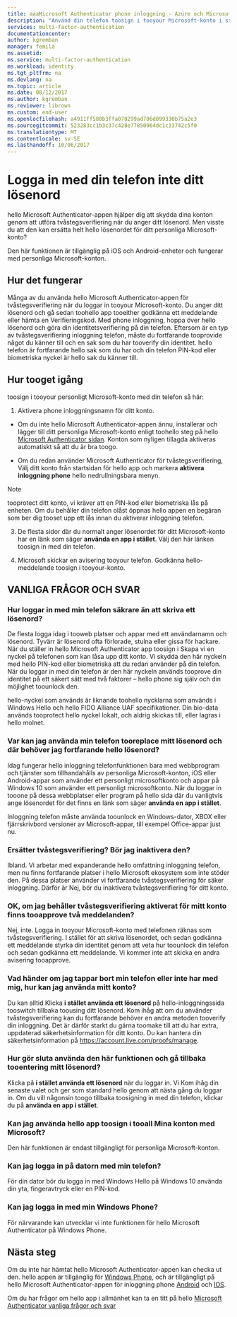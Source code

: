 ```yaml
---
title: aaaMicrosoft Authenticator phone inloggning - Azure och Microsoft-konton | Microsoft Docs
description: "Använd din telefon toosign i tooyour Microsoft-konto i stället för att ange lösenordet. Den här artikeln innehåller svar på vanliga frågor och svar om den här funktionen."
services: multi-factor-authentication
documentationcenter: 
author: kgremban
manager: femila
ms.assetid: 
ms.service: multi-factor-authentication
ms.workload: identity
ms.tgt_pltfrm: na
ms.devlang: na
ms.topic: article
ms.date: 08/12/2017
ms.author: kgremban
ms.reviewer: librown
ms.custom: end-user
ms.openlocfilehash: a4911ff580b3ffa078299ad706d099330b75a2e3
ms.sourcegitcommit: 523283cc1b3c37c428e77850964dc1c33742c5f0
ms.translationtype: MT
ms.contentlocale: sv-SE
ms.lasthandoff: 10/06/2017
---
```

# <a name="sign-in-with-your-phone-not-your-password"></a>Logga in med din telefon inte ditt lösenord

hello Microsoft Authenticator-appen hjälper dig att skydda dina konton genom att utföra tvåstegsverifiering när du anger ditt lösenord. Men visste du att den kan ersätta helt hello lösenordet för ditt personliga Microsoft-konto? 

Den här funktionen är tillgänglig på iOS och Android-enheter och fungerar med personliga Microsoft-konton. 

## <a name="how-it-works"></a>Hur det fungerar

Många av du använda hello Microsoft Authenticator-appen för tvåstegsverifiering när du loggar in tooyour Microsoft-konto. Du anger ditt lösenord och gå sedan toohello app tooeither godkänna ett meddelande eller hämta en Verifieringskod. Med phone inloggning, hoppa över hello lösenord och göra din identitetsverifiering på din telefon. Eftersom är en typ av tvåstegsverifiering inloggning telefon, måste du fortfarande tooprovide något du känner till och en sak som du har tooverify din identitet. hello telefon är fortfarande hello sak som du har och din telefon PIN-kod eller biometriska nyckel är hello sak du känner till. 

## <a name="how-tooget-started"></a>Hur tooget igång

toosign i tooyour personligt Microsoft-konto med din telefon så här: 

1. Aktivera phone inloggningsnamn för ditt konto. 

  - Om du inte hello Microsoft Authenticator-appen ännu, installerar och lägger till ditt personliga Microsoft-konto enligt toohello steg på hello [Microsoft Authenticator sidan](microsoft-authenticator-app-how-to.md). Konton som nyligen tillagda aktiveras automatiskt så att du är bra toogo.

  - Om du redan använder Microsoft Authenticator för tvåstegsverifiering, Välj ditt konto från startsidan för hello app och markera **aktivera inloggning phone** hello nedrullningsbara menyn.

  >[!NOTE] 
  >tooprotect ditt konto, vi kräver att en PIN-kod eller biometriska lås på enheten. Om du behåller din telefon olåst öppnas hello appen en begäran som ber dig tooset upp ett lås innan du aktiverar inloggning telefon. 

3. De flesta sidor där du normalt anger lösenordet för ditt Microsoft-konto har en länk som säger **använda en app i stället**. Välj den här länken toosign in med din telefon. 

4. Microsoft skickar en avisering tooyour telefon. Godkänna hello-meddelande toosign i tooyour-konto.   

## <a name="faq"></a>VANLIGA FRÅGOR OCH SVAR 

### <a name="how-is-signing-in-with-my-phone-more-secure-than-typing-a-password"></a>Hur loggar in med min telefon säkrare än att skriva ett lösenord?  

De flesta logga idag i tooweb platser och appar med ett användarnamn och lösenord.  Tyvärr är lösenord ofta förlorade, stulna eller gissa för hackare. När du ställer in hello Microsoft Authenticator app toosign i Skapa vi en nyckel på telefonen som kan låsa upp ditt konto. Vi skydda den här nyckeln med hello PIN-kod eller biometriska att du redan använder på din telefon.  När du loggar in med din telefon är den här nyckeln används tooprove din identitet på ett säkert sätt med två faktorer – hello phone sig själv och din möjlighet toounlock den. 

hello-nyckel som används är liknande toohello nycklarna som används i Windows Hello och hello FIDO Alliance UAF specifikationer. Din bio-data används tooprotect hello nyckel lokalt, och aldrig skickas till, eller lagras i hello molnet. 
 
### <a name="where-can-i-use-my-phone-tooreplace-my-password-and-where-would-i-still-need-hello-password"></a>Var kan jag använda min telefon tooreplace mitt lösenord och där behöver jag fortfarande hello lösenord?  

Idag fungerar hello inloggning telefonfunktionen bara med webbprogram och tjänster som tillhandahålls av personliga Microsoft-konton, iOS eller Android-appar som använder ett personligt microsoftkonto och appar på Windows 10 som använder ett personligt microsoftkonto. När du loggar in tooone på dessa webbplatser eller program på hello sida där du vanligtvis ange lösenordet för det finns en länk som säger **använda en app i stället**. 

Inloggning telefon måste använda toounlock en Windows-dator, XBOX eller fjärrskrivbord versioner av Microsoft-appar, till exempel Office-appar just nu. 
 
### <a name="does-this-replace-two-step-verification-should-i-turn-it-off"></a>Ersätter tvåstegsverifiering? Bör jag inaktivera den?   

Ibland. Vi arbetar med expanderande hello omfattning inloggning telefon, men nu finns fortfarande platser i hello Microsoft ekosystem som inte stöder den. På dessa platser använder vi fortfarande tvåstegsverifiering för säker inloggning. Därför är Nej, bör du inaktivera tvåstegsverifiering för ditt konto. 
 
### <a name="okay-if-i-keep-two-step-verification-turned-on-for-my-account-do-i-have-tooapprove-two-notifications"></a>OK, om jag behåller tvåstegsverifiering aktiverat för mitt konto finns tooapprove två meddelanden?

Nej, inte. Logga in tooyour Microsoft-konto med telefonen räknas som tvåstegsverifiering. I stället för att skriva lösenordet, och sedan godkänna ett meddelande styrka din identitet genom att veta hur toounlock din telefon och sedan godkänna ett meddelande. Vi kommer inte att skicka en andra avisering tooapprove.

### <a name="what-if-i-lose-my-phone-or-dont-have-it-with-me-how-can-i-access-my-account"></a>Vad händer om jag tappar bort min telefon eller inte har med mig, hur kan jag använda mitt konto?  

Du kan alltid Klicka **i stället använda ett lösenord** på hello-inloggningssida tooswitch tillbaka toousing ditt lösenord. Kom ihåg att om du använder tvåstegsverifiering kan du fortfarande behöver en andra metoden tooverify din inloggning. Det är därför starkt du gärna toomake till att du har extra, uppdaterad säkerhetsinformation för ditt konto. Du kan hantera din säkerhetsinformation på https://account.live.com/proofs/manage. 
 
### <a name="how-do-i-stop-using-this-feature-and-go-back-tooentering-my-password"></a>Hur gör sluta använda den här funktionen och gå tillbaka tooentering mitt lösenord?

Klicka på **i stället använda ett lösenord** när du loggar in. Vi Kom ihåg din senaste valet och ger som standard hello genom att nästa gång du loggar in. Om du vill någonsin toogo tillbaka toosigning in med din telefon, klickar du på **använda en app i stället**. 
 
### <a name="can-i-use-hello-app-toosign-in-tooall-my-accounts-with-microsoft"></a>Kan jag använda hello app toosign i tooall Mina konton med Microsoft?   
Den här funktionen är endast tillgängligt för personliga Microsoft-konton. 
 
### <a name="can-i-sign-into-my-pc-with-my-phone"></a>Kan jag logga in på datorn med min telefon?  
För din dator bör du logga in med Windows Hello på Windows 10 använda din yta, fingeravtryck eller en PIN-kod.   
 
### <a name="can-i-sign-in-with-my-windows-phone"></a>Kan jag logga in med min Windows Phone?  
För närvarande kan utvecklar vi inte funktionen för hello Microsoft Authenticator på Windows Phone. 

## <a name="next-steps"></a>Nästa steg
Om du inte har hämtat hello Microsoft Authenticator-appen kan checka ut den. hello appen är tillgänglig för [Windows Phone](http://go.microsoft.com/fwlink/?Linkid=825071), och är tillgängligt på hello Microsoft Authenticator-appen för inloggning phone [Android](http://go.microsoft.com/fwlink/?Linkid=825072) och [IOS](http://go.microsoft.com/fwlink/?Linkid=825073).

Om du har frågor om hello app i allmänhet kan ta en titt på hello [Microsoft Authenticator vanliga frågor och svar](microsoft-authenticator-app-faq.md)
